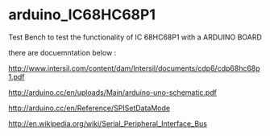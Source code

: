 # arduino_IC68HC68P1
Test Bench to test the functionality of IC 68HC68P1 with a ARDUINO BOARD 

there are docuemntation below : 

http://www.intersil.com/content/dam/Intersil/documents/cdp6/cdp68hc68p1.pdf

http://arduino.cc/en/uploads/Main/arduino-uno-schematic.pdf

http://arduino.cc/en/Reference/SPISetDataMode

http://en.wikipedia.org/wiki/Serial_Peripheral_Interface_Bus



